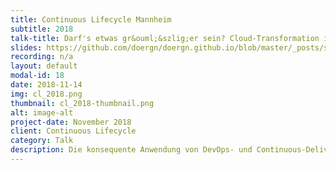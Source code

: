 ```yaml
---
title: Continuous Lifecycle Mannheim 
subtitle: 2018
talk-title: Darf's etwas gr&ouml;&szlig;er sein? Cloud-Transformation im Gro&szlig;unternehmen
slides: https://github.com/doergn/doergn.github.io/blob/master/_posts/slides/SeedingAndGrowing_CL2018.pdf
recording: n/a
layout: default
modal-id: 18
date: 2018-11-14
img: cl_2018.png
thumbnail: cl_2018-thumbnail.png
alt: image-alt
project-date: November 2018
client: Continuous Lifecycle
category: Talk
description: Die konsequente Anwendung von DevOps- und Continuous-Delivery-Praktiken in Unternehmen erfordert einen Wandel in fast allen Unternehmensbereichen. Was f&uuml;r klein- und mittelst&auml;ndische Unternehmen eine Herausforderung darstellt, ist f&uuml;r internationale Gro&szlig;konzerne eine Mammutaufgabe. In ihrem Vortrag stellen Heiko und Dirk die Cloud-Transformation von SAP vor. Dabei setzen sie den Schwerpunkt auf die Transformation der SAP-Qualit&auml;tsprozesse&#58; weg von einer zentralen Governance-Rolle und hin zu einem unterst&uuml;tzenden Ansatz, der mit Coaching-Praktiken Entwicklungsteams fit f&uuml;r die Cloud macht.
---
```

